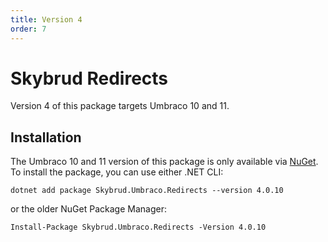 ```yaml
---
title: Version 4
order: 7
---
```


# Skybrud Redirects

Version 4 of this package targets Umbraco 10 and 11.

## Installation

The Umbraco 10 and 11 version of this package is only available via [NuGet](https://www.nuget.org/packages/Skybrud.Umbraco.Redirects). To install the package, you can use either .NET CLI:

```
dotnet add package Skybrud.Umbraco.Redirects --version 4.0.10
```

or the older NuGet Package Manager:

```
Install-Package Skybrud.Umbraco.Redirects -Version 4.0.10
```
